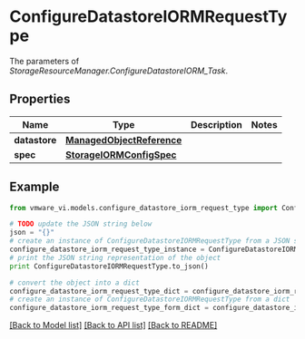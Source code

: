 # ConfigureDatastoreIORMRequestType

The parameters of *StorageResourceManager.ConfigureDatastoreIORM_Task*. 

## Properties
Name | Type | Description | Notes
------------ | ------------- | ------------- | -------------
**datastore** | [**ManagedObjectReference**](ManagedObjectReference.md) |  | 
**spec** | [**StorageIORMConfigSpec**](StorageIORMConfigSpec.md) |  | 

## Example

```python
from vmware_vi.models.configure_datastore_iorm_request_type import ConfigureDatastoreIORMRequestType

# TODO update the JSON string below
json = "{}"
# create an instance of ConfigureDatastoreIORMRequestType from a JSON string
configure_datastore_iorm_request_type_instance = ConfigureDatastoreIORMRequestType.from_json(json)
# print the JSON string representation of the object
print ConfigureDatastoreIORMRequestType.to_json()

# convert the object into a dict
configure_datastore_iorm_request_type_dict = configure_datastore_iorm_request_type_instance.to_dict()
# create an instance of ConfigureDatastoreIORMRequestType from a dict
configure_datastore_iorm_request_type_form_dict = configure_datastore_iorm_request_type.from_dict(configure_datastore_iorm_request_type_dict)
```
[[Back to Model list]](../README.md#documentation-for-models) [[Back to API list]](../README.md#documentation-for-api-endpoints) [[Back to README]](../README.md)


